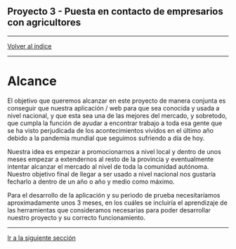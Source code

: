 ## Proyecto 3 - Puesta en contacto de empresarios con agricultores

---

[Volver al índice](../README.md)


---

# Alcance

El objetivo que queremos alcanzar en este proyecto de manera conjunta es conseguir que
nuestra aplicación / web para que sea conocida y usada a nivel nacional, y que esta sea
una de las mejores del mercado, y sobretodo, que cumpla la función de ayudar a encontrar
trabajo a toda esa gente que se ha visto perjudicada de los acontecimientos vividos en el
último año debido a la pandemia mundial que seguimos sufriendo a día de hoy.

Nuestra idea es empezar a promocionarnos a nivel local y dentro de unos meses empezar
a extendernos al resto de la provincia y eventualmente intentar alcanzar el mercado al nivel
de toda la comunidad autónoma.
Nuestro objetivo final de llegar a ser usado a nivel nacional nos gustaría fecharlo a dentro
de un año o año y medio como máximo.

Para el desarrollo de la aplicación y su periodo de prueba necesitaríamos aproximadamente
unos 3 meses, en los cuáles se incluiría el aprendizaje de las herramientas que
consideramos necesarias para poder desarrollar nuestro proyecto y su correcto
funcionamiento.

---

[Ir a la siguiente sección](04-objetivos.md)